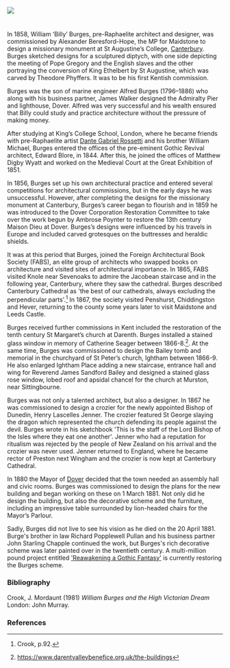 <a href="https://juncture-digital.org"><img src="https://juncture-digital.org/images/ve-button.png"></a>
<param ve-config title="William Burges (1827-1881)" author="Michelle Crowther" layout="vtl" banner="/images/banners/19c.jpg" description="William Burges designed the interior of Dover's Maison Dieu">

<param ve-entity eid="Q213180" aliases="Maidstone">
<param ve-entity eid="Q1227477" aliases="Penshurst">
<param ve-entity eid="Q578209" aliases="Chiddingstone">
<param ve-entity eid="Q954918" aliases="Hever">
<param ve-entity eid="Q2460124" aliases="Leeds">
<param ve-entity eid="Q963988" aliases="Darenth">

#

In 1858, William ‘Billy’ Burges, pre-Raphaelite architect and designer, was commissioned by Alexander Beresford-Hope, the MP for Maidstone to design a missionary monument at St Augustine’s College, [Canterbury](/19c/19c-canterbury). Burges sketched designs for a sculptured diptych, with one side depicting the meeting of Pope Gregory and the English slaves and the other portraying the conversion of King Ethelbert by St Augustine, which was carved by Theodore Phyffers. It was to be his first Kentish commission.
<param ve-image url="https://stor.artstor.org/stor/a75dd5b0-7e59-46ad-9d6a-ba2f5a2a1c88" label="St Augustine's College, Canterbury" attribution="G. Hawkins, Published by Henry Ward, Mercery Lane, Canterbury">

Burges was the son of marine engineer Alfred Burges (1796–1886) who along with his business partner, James Walker designed the Admiralty Pier and lighthouse, Dover. Alfred was very successful and his wealth ensured that Billy could study and practice architecture without the pressure of making money. 

After studying at King’s College School, London, where he became friends with pre-Raphaelite artist [Dante Gabriel Rossetti](/19c/19c-rossetti-biography) and his brother William Michael, Burges entered the offices of the pre-eminent Gothic Revival architect, Edward Blore, in 1844. After this, he joined the offices of Matthew Digby Wyatt and worked on the Medieval Court at the Great Exhibition of 1851.
<param ve-image url="https://upload.wikimedia.org/wikipedia/commons/b/be/William_Burges_portrait.jpg" label="William Burges" attribution="Henry Van der Weyde (1838-1924), Public domain, via Wikimedia Commons">

In 1856, Burges set up his own architectural practice and entered several competitions for architectural commissions, but in the early days he was unsuccessful. However, after completing the designs for the missionary monument at Canterbury, Burges’s career began to flourish and in 1859 he was introduced to the Dover Corporation Restoration Committee to take over the work begun by Ambrose Poynter to restore the 13th century Maison Dieu at Dover. Burges’s designs were influenced by his travels in Europe and included carved grotesques on the buttresses and heraldic shields.
<param ve-image url="https://upload.wikimedia.org/wikipedia/commons/8/8e/The_Installation_of_Lord_Palmerston_as_Lord_Warden_of_the_Cinque_Ports%2C_the_Banquet_in_the_Townhall_%28Maison_Dieu%29_Dover_-_ILN_1861.jpg" label="The Installation of Lord Palmerston as Lord Warden of the Cinque Ports, Banquet in the Maison Dieu, Dover, 1861">

It was at this period that Burges, joined the Foreign Architectural Book Society (FABS), an elite group of architects who swapped books on architecture and visited sites of architectural importance. In 1865, FABS visited Knole near Sevenoaks to admire the Jacobean staircase and in the following year, Canterbury, where they saw the cathedral. Burges described Canterbury Cathedral as 'the best of our cathedrals, always excluding the perpendicular parts'.[^ref1] In 1867, the society visited Penshurst, Chiddingston and Hever, returning to the county some years later to visit Maidstone and Leeds Castle.
<param ve-image url="https://stor.artstor.org/stor/2c31e2ed-8f07-4a4e-b1a8-deaeab5b045d" label="Canterbury Cathedral, 1844" attribution="Photo by Astrid Stilma. By permission of Patrick Marrin">

Burges received further commissions in Kent included the restoration of the tenth century St Margaret’s church at Darenth. Burges installed a stained glass window in memory of Catherine Seager between 1866-8.[^ref2]. At the same time, Burges was commissioned to design the Bailey tomb and memorial in the churchyard of St Peter’s church, Ightham between 1866-9. He also enlarged Ightham Place adding a new staircase, entrance hall and wing for Reverend James Sandford Bailey and designed a stained glass rose window, lobed roof and apsidal chancel for the church at Murston, near Sittingbourne.
<param ve-image url="">

Burges was not only a talented architect, but also a designer. In 1867 he was commissioned to design a crozier for the newly appointed Bishop of Dunedin, Henry Lascelles Jenner. The crozier featured St George slaying the dragon which represented the church defending its people against the devil. Burges wrote in his sketchbook 'This is the staff of the Lord Bishop of the Isles where they eat one another'. Jenner who had a reputation for ritualism was rejected by the people of New Zealand on his arrival and the crozier was never used. Jenner returned to England, where he became rector of Preston next Wingham and the crozier is now kept at Canterbury Cathedral.

In 1880 the Mayor of [Dover](/19c/19c-dover) decided that the town needed an assembly hall and civic rooms. Burges was commissioned to design the plans for the new building and began working on these on 1 March 1881. Not only did he design the building, but also the decorative scheme and the furniture, including an impressive table surrounded by lion-headed chairs for the Mayor’s Parlour. 

Sadly, Burges did not live to see his vision as he died on the 20 April 1881. Burge's brother in law Richard Popplewell Pullan and his business partner John Starling Chapple continued the work, but Burges's rich decorative scheme was later painted over in the twentieth century. A multi-million pound project entitled ['Reawakening a Gothic Fantasy'](https://www.maisondieudover.org.uk/) is currently restoring the Burges scheme.
<param ve-image url="https://upload.wikimedia.org/wikipedia/commons/b/b2/DoverRathaus.JPG" label="Dover, Maison Dieu" attribution="Hajotthu via Wikimedia Commons" license="CC BY-SA 3.0">

### Bibliography

Crook, J. Mordaunt (1981) _William Burges and the High Victorian Dream_ London: John Murray.

### References

[^ref1]: Crook, p.92.
[^ref2]: https://www.darentvalleybenefice.org.uk/the-buildings
